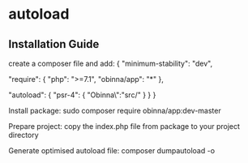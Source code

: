 # autoload

Installation Guide
-------------------

create a composer file and add:
{
  "minimum-stability": "dev",

  "require": {
    "php": ">=7.1",
    "obinna/app": "*"
},

  "autoload": {
    "psr-4": {
      "Obinna\\":"src/"
    }
  }
}

Install package:
sudo composer require obinna/app:dev-master

Prepare project:
copy the index.php file from package to your project directory

Generate optimised autoload file:
composer dumpautoload -o

